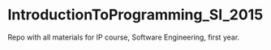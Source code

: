 # IntroductionToProgramming_SI_2015
Repo with all materials for IP course, Software Engineering, first year.

